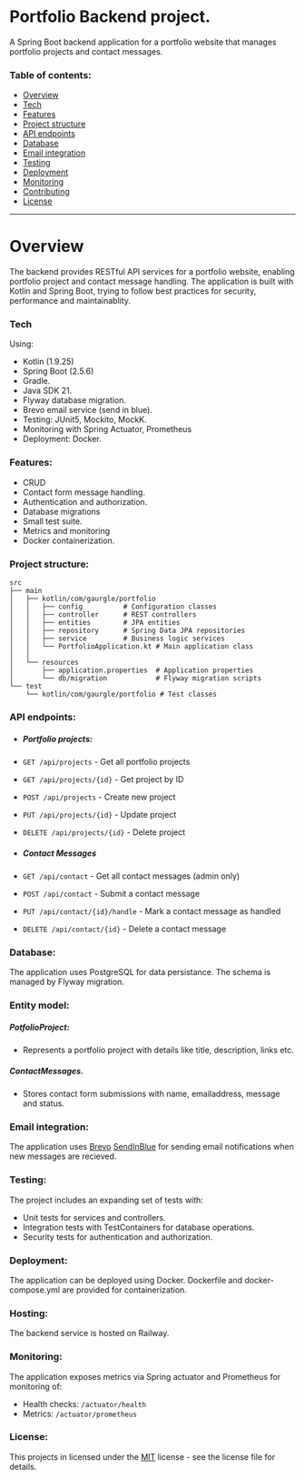 # Portfolio Backend project.
A Spring Boot backend application for a portfolio website that manages portfolio projects and contact messages.

### Table of contents:
- [Overview](#Overview)
- [Tech](#tech)
- [Features](#features)
- [Project structure](#project-structure)
- [API endpoints](#api-endpoints)
- [Database](#database)
- [Email integration](#email-integration)
- [Testing](#testing)
- [Deployment](#deployment)
- [Monitoring](#monitoring)
- [Contributing](#contributing)
- [License](#license)

---

# Overview
The backend provides RESTful API services for a portfolio website, enabling portfolio project and contact message handling.
The application is built with Kotlin and Spring Boot, trying to follow best practices for security, performance and maintainablity.

### Tech
Using:
- Kotlin (1.9.25)
- Spring Boot (2.5.6)
- Gradle.
- Java SDK 21.
- Flyway database migration.
- Brevo email service (send in blue).
- Testing: JUnit5, Mockito, MockK.
- Monitoring with Spring Actuator, Prometheus
- Deployment: Docker.

### Features:
- CRUD
- Contact form message handling.
- Authentication and authorization.
- Database migrations
- Small test suite.
- Metrics and monitoring
- Docker containerization.

### Project structure:
```text
src
├── main
│   ├── kotlin/com/gaurgle/portfolio
│   │   ├── config          # Configuration classes
│   │   ├── controller      # REST controllers
│   │   ├── entities        # JPA entities
│   │   ├── repository      # Spring Data JPA repositories
│   │   ├── service         # Business logic services
│   │   └── PortfolioApplication.kt # Main application class
│   │
│   └── resources
│       ├── application.properties  # Application properties
│       └── db/migration            # Flyway migration scripts
└── test
    └── kotlin/com/gaurgle/portfolio # Test classes
```


### API endpoints:
- ##### Portfolio projects:
- `GET /api/projects` 			- Get all portfolio projects
- `GET /api/projects/{id}` 		- Get project by ID
- `POST /api/projects` 			- Create new project
- `PUT /api/projects/{id}` 		- Update project
- `DELETE /api/projects/{id}` 	- Delete project

- ##### Contact Messages
- `GET /api/contact` - Get all contact messages (admin only)
- `POST /api/contact` - Submit a contact message
- `PUT /api/contact/{id}/handle` - Mark a contact message as handled
- `DELETE /api/contact/{id}` - Delete a contact message

### Database:
The application uses PostgreSQL for data persistance. The schema is managed by Flyway migration.

### Entity model:
##### PotfolioProject:
- Represents a portfolio project with details like title, description, links etc.

##### ContactMessages.
- Stores contact form submissions with name, emailaddress, message and status.

### Email integration:
The application uses [Brevo](https://www.brevo.com/?r=t) [SendInBlue](https://www.brevo.com/landing/product-sib/?utm_source=adwords_brand&utm_medium=lastclick&utm_content=SendinBlue&utm_extension=&utm_term=send%20in%20blue&utm_matchtype=e&utm_campaign=20011980164&utm_network=g&km_adid=753112475464&km_adposition=&km_device=c&utm_adgroupid=151171467351&gad_source=1&gad_campaignid=20011980164&gbraid=0AAAAADjx0RaPNr2BsKt8UP_33gW9bxOmI) for sending email notifications when new messages are recieved. 

### Testing:
The project includes an expanding set of tests with:
- Unit tests for services and controllers.
- Integration tests with TestContainers for database operations.
- Security tests for authentication and authorization.


### Deployment:
The application can be deployed using Docker. 
Dockerfile and docker-compose.yml are provided for containerization.

### Hosting:
The backend service is hosted on Railway.

### Monitoring:
The application exposes metrics via Spring actuator and Prometheus for monitoring of:
- Health checks: `/actuator/health`
- Metrics: `/actuator/prometheus`

### License:
This projects in licensed under the [MIT](https://opensource.org/license/mit) license - see the license file for details.

